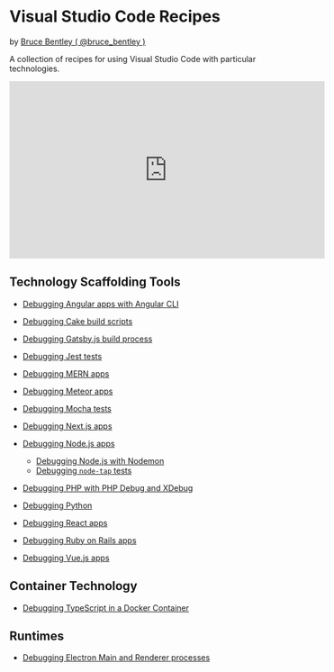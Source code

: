 # Visual Studio Code Recipes

by [Bruce Bentley ( @bruce_bentley )](https://github.com/brucebentley/)

A collection of recipes for using Visual Studio Code with particular technologies.

<p align="center" style="margin: 0;">
    <iframe width="560" height="315" src="https://www.youtube.com/embed/Sdg0ef2PpBw" frameborder="0" allow="accelerometer; autoplay; encrypted-media; gyroscope; picture-in-picture" allowfullscreen></iframe>
</p>

## Technology Scaffolding Tools

+ [Debugging Angular apps with Angular CLI][Debugging Angular apps with Angular CLI]

+ [Debugging Cake build scripts][Debugging Cake build scripts]

+ [Debugging Gatsby.js build process][Debugging Gatsby.js build process]

+ [Debugging Jest tests][Debugging Jest tests]

+ [Debugging MERN apps][Debugging MERN apps]

+ [Debugging Meteor apps][Debugging Meteor apps]

+ [Debugging Mocha tests][Debugging Mocha tests]

+ [Debugging Next.js apps][Debugging Next.js apps]

+ [Debugging Node.js apps][Debugging Node.js apps]
  + [Debugging Node.js with Nodemon][Debugging Node.js with Nodemon]
  + [Debugging `node-tap` tests][Debugging node-tap tests]

+ [Debugging PHP with PHP Debug and XDebug][Debugging PHP with PHP Debug and XDebug]

+ [Debugging Python][Debugging Python]

+ [Debugging React apps][Debugging React.js apps]

+ [Debugging Ruby on Rails apps][Debugging Ruby on Rails apps]

+ [Debugging Vue.js apps][Debugging Vue.js apps]

## Container Technology

+ [Debugging TypeScript in a Docker Container][Debugging TypeScript in a Docker Container]

## Runtimes

+ [Debugging Electron Main and Renderer processes][Debugging Electron Main and Renderer processes]


[Debugging MERN apps]: https://github.com/weinand/vscode-recipes/tree/master/MERN-Starter
[Debugging Angular apps with Angular CLI]: https://github.com/weinand/vscode-recipes/tree/master/Angular-CLI
[Debugging Next.js apps]: https://github.com/brucebentley/vscode-recipes/tree/master/Next.js
[Debugging Meteor apps]: https://github.com/brucebentley/vscode-recipes/tree/master/Meteor
[Debugging Node.js apps]: https://github.com/brucebentley/vscode-recipes/tree/master/Node.js
[Debugging Node.js with Nodemon]: https://github.com/brucebentley/vscode-recipes/tree/master/Node.js/Nodemon
[Debugging node-tap tests]: https://github.com/brucebentley/vscode-recipes/tree/master/Node.js/debugging-node-tap-tests
[Debugging React.js apps]: https://github.com/brucebentley/vscode-recipes/tree/master/React.js
[Debugging Vue.js apps]: https://github.com/brucebentley/vscode-recipes/tree/master/Vue.js-CLI
[Debugging Mocha tests]: https://github.com/brucebentley/vscode-recipes/tree/master/debugging-Mocha-tests
[Debugging Jest tests]: https://github.com/brucebentley/vscode-recipes/tree/master/debugging-Jest-tests
[Debugging Ruby on Rails apps]: https://github.com/brucebentley/vscode-recipes/tree/master/Ruby-on-Rails
[Debugging PHP with PHP Debug and XDebug]: https://github.com/brucebentley/vscode-recipes/tree/master/PHP
[Debugging Gatsby.js build process]: https://github.com/brucebentley/vscode-recipes/tree/master/Gatsby.js
[Debugging Cake build scripts]: https://github.com/brucebentley/vscode-recipes/tree/master/debugging-Cake-scripts
[Debugging Python]: https://github.com/brucebentley/vscode-recipes/tree/master/Python
[Debugging TypeScript in a Docker Container]: https://github.com/weinand/vscode-recipes/tree/master/Docker-Typescript
[Debugging Electron Main and Renderer processes]: https://github.com/brucebentley/vscode-recipes/blob/master/Electron
